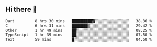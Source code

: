 ## Hi there 👋

<!--
**whirlun/whirlun** is a ✨ _special_ ✨ repository because its `README.md` (this file) appears on your GitHub profile.

Here are some ideas to get you started:

- 🔭 I’m currently working on ...
- 🌱 I’m currently learning ...
- 👯 I’m looking to collaborate on ...
- 🤔 I’m looking for help with ...
- 💬 Ask me about ...
- 📫 How to reach me: ...
- 😄 Pronouns: ...
- ⚡ Fun fact: ...
-->
<!--START_SECTION:waka-->

```txt
Dart         8 hrs 30 mins   █████████▓░░░░░░░░░░░░░░░   38.36 %
C            6 hrs 31 mins   ███████▒░░░░░░░░░░░░░░░░░   29.42 %
Other        1 hr 49 mins    ██░░░░░░░░░░░░░░░░░░░░░░░   08.25 %
TypeScript   1 hr 39 mins    ██░░░░░░░░░░░░░░░░░░░░░░░   07.50 %
Text         59 mins         █░░░░░░░░░░░░░░░░░░░░░░░░   04.50 %
```

<!--END_SECTION:waka-->
